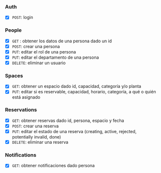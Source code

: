 ### Auth
- [x] `POST`: login
### People

- [x] `GET` : obtener los datos de una persona dado un id
- [x] `POST`: crear una persona
- [x] `PUT`: editar el rol de una persona
- [x] `PUT`: editar el departamento de una persona
- [x] `DELETE`: eliminar un usuario
### Spaces

- [x] `GET`: obtener un espacio dado id, capacidad, categoría y/o planta 
- [x] `PUT`: editar si es reservable, capacidad, horario, categoría, a qué o quién está asignado 
### Reservations

- [x] `GET`: obtener reservas dado id, persona, espacio y fecha
- [x] `POST`: crear una reserva
- [x] `PUT`: editar el estado de una reserva (creating, active, rejected, potentially invalid, done)
- [x] `DELETE`: eliminar una reserva
### Notifications 
- [x] `GET`: obtener notificaciones dado persona

